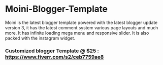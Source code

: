 # Moini-Blogger-Template
Moini is the latest blogger template powered with the latest blogger update version 3, it has the latest comment system various page layouts and much more. It has infinite loading mega menu and responsive slider. It is also packed with the instagram widget.


<h3>Customized blogger Template @ $25 : <a href="https://www.fiverr.com/s2/ceb7759ae8" target="_blank">https://www.fiverr.com/s2/ceb7759ae8</a></h3>
